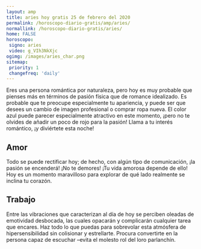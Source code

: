 ```yaml
---
layout: amp
title: aries hoy gratis 25 de febrero del 2020 
permalink: /horoscopo-diario-gratis/amp/aries/
normallink: /horoscopo-diario-gratis/aries/
home: FALSE
horoscopo:
 signo: aries
 video: g_VIh3NkXjc
ogimg: /images/aries_char.png
sitemap:
 priority: 1
 changefreq: 'daily'
---
```



Eres una persona romántica por naturaleza, pero hoy es muy probable que pienses más en términos de pasión física que de romance idealizado. Es probable que te preocupe especialmente tu apariencia, y puede ser que desees un cambio de imagen profesional o comprar ropa nueva. El color azul puede parecer especialmente atractivo en este momento, ¡pero no te olvides de añadir un poco de rojo para la pasión! Llama a tu interés romántico, ¡y diviértete esta noche!

## Amor

Todo se puede rectificar hoy; de hecho, con algún tipo de comunicación, ¡la pasión se encenderá! ¡No te demores! ¡Tu vida amorosa depende de ello! Hoy es un momento maravilloso para explorar de qué lado realmente se inclina tu corazón.

## Trabajo

Entre las vibraciones que caracterizan al día de hoy se perciben oleadas de emotividad desbocada, las cuales opacarán y complicarán cualquier tarea que encares. Haz todo lo que puedas para sobrevolar esta atmósfera de hipersensibilidad sin colisionar y estrellarte. Procura convertirte en la persona capaz de escuchar –evita el molesto rol del loro parlanchín.